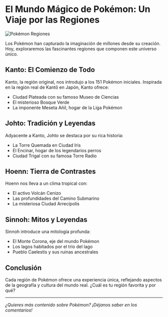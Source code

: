 # El Mundo Mágico de Pokémon: Un Viaje por las Regiones

![Pokémon Regiones](https://example.com/pokemon-regions.jpg)

Los Pokémon han capturado la imaginación de millones desde su creación. Hoy, exploraremos las fascinantes regiones que componen este universo único.

## Kanto: El Comienzo de Todo

Kanto, la región original, nos introdujo a los 151 Pokémon iniciales. Inspirada en la región real de Kantō en Japón, Kanto ofrece:

- Ciudad Plateada con su famoso Museo de Ciencias
- El misterioso Bosque Verde
- La imponente Meseta Añil, hogar de la Liga Pokémon

## Johto: Tradición y Leyendas

Adyacente a Kanto, Johto se destaca por su rica historia:

- La Torre Quemada en Ciudad Iris
- El Encinar, hogar de los legendarios perros
- Ciudad Trigal con su famosa Torre Radio

## Hoenn: Tierra de Contrastes

Hoenn nos lleva a un clima tropical con:

- El activo Volcán Cenizo
- Las profundidades del Camino Submarino
- La misteriosa Ciudad Arrecípolis

## Sinnoh: Mitos y Leyendas

Sinnoh introduce una mitología profunda:

- El Monte Corona, eje del mundo Pokémon
- Los lagos habitados por el trío del lago
- Pueblo Caelestis y sus ruinas ancestrales

## Conclusión

Cada región de Pokémon ofrece una experiencia única, reflejando aspectos de la geografía y cultura del mundo real. ¿Cuál es tu región favorita y por qué?

---

_¿Quieres más contenido sobre Pokémon? ¡Déjanos saber en los comentarios!_
